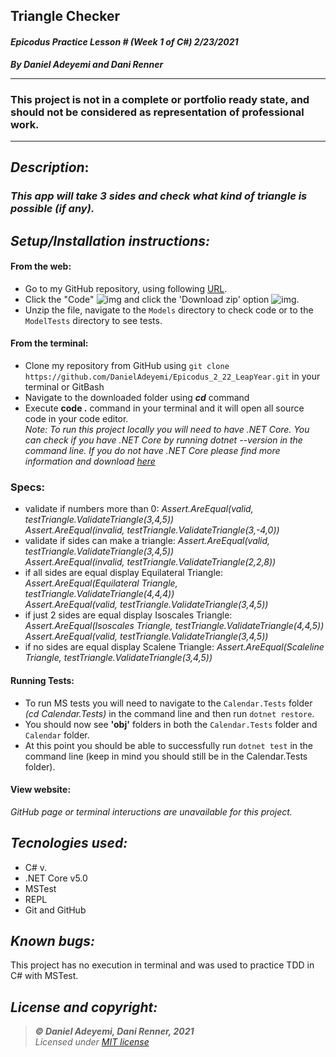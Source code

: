 ## Triangle Checker
#### *Epicodus Practice Lesson #  (Week 1 of C#)  2/23/2021*
***By Daniel Adeyemi and Dani Renner***
___
### This project is not in a complete or portfolio ready state, and should not be considered as representation of professional work.
___
## *Description*:    
### *This app will take 3 sides and check what kind of triangle is possible (if any).*


## *Setup/Installation instructions:*
#### From the web:
* Go to my GitHub repository, using following [URL](https://github.com/DanielAdeyemi/Epicodus_2_22_LeapYear.git).
* Click the "Code" ![img](img/code.png) and click the 'Download zip' option ![img](img/zip.png).
* Unzip the file, navigate to the `Models` directory to check code or to the `ModelTests` directory to see tests.
#### From the terminal: 
* Clone my repository from GitHub using `git clone https://github.com/DanielAdeyemi/Epicodus_2_22_LeapYear.git` in your terminal or GitBash
* Navigate to the downloaded folder using ***cd*** command
* Execute **code .** command in your terminal and it will open all source code in your code editor.    
*Note: To run this project locally you will need to have .NET Core. You can check if you have .NET Core by running dotnet --version in the command line. If you do not have .NET Core please find more information and download [here](https://dotnet.microsoft.com/download/dotnet)*
### Specs:
* validate if numbers more than 0: *Assert.AreEqual(valid, testTriangle.ValidateTriangle(3,4,5))*    
*Assert.AreEqual(invalid, testTriangle.ValidateTriangle(3,-4,0))*
* validate if sides can make a triangle: *Assert.AreEqual(valid, testTriangle.ValidateTriangle(3,4,5))*    
*Assert.AreEqual(invalid, testTriangle.ValidateTriangle(2,2,8))*
* if all sides are equal display Equilateral Triangle: *Assert.AreEqual(Equilateral Triangle, testTriangle.ValidateTriangle(4,4,4))*    
*Assert.AreEqual(valid, testTriangle.ValidateTriangle(3,4,5))*
* if just 2 sides are equal display Isoscales Triangle: *Assert.AreEqual(Isoscales Triangle, testTriangle.ValidateTriangle(4,4,5))*    
*Assert.AreEqual(valid, testTriangle.ValidateTriangle(3,4,5))*
* if no sides are equal display Scalene Triangle: *Assert.AreEqual(Scaleline Triangle, testTriangle.ValidateTriangle(3,4,5))*



#### Running Tests:
* To run MS tests you will need to navigate to the `Calendar.Tests` folder *(cd Calendar.Tests)* in the command line and then run `dotnet restore`.
* You should now see **'obj'** folders in both the `Calendar.Tests` folder and `Calendar` folder.
* At this point you should be able to successfully run `dotnet test` in the command line (keep in mind you should still be in the Calendar.Tests folder).

#### View website:
*GitHub page or terminal inteructions are unavailable for this project.*

## *Tecnologies used:*
* C# v.
* .NET Core v5.0
* MSTest
* REPL
* Git and GitHub

## *Known bugs:*
This project has no execution in terminal and was used to practice TDD in C# with MSTest.

## *License and copyright:*

> ***© Daniel Adeyemi, Dani Renner, 2021***  
> *Licensed under [MIT license](https://mit-license.org/)*